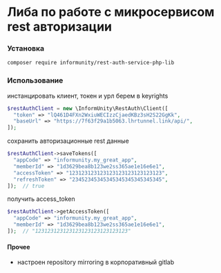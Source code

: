 # Либа по работе с микросервисом rest авторизации

### Установка
```bash 
composer require informunity/rest-auth-service-php-lib
```
### Использование

инстанцировать клиент, токен и урл берем в keyrights
```php
$restAuthClient = new \InformUnity\RestAuth\Client([
  "token" => "lQ461D4FXn2WxiuWECIzzCjaedKBz3sH2S22GgKk",
  "baseUrl" => "https://7f63f29a1b5063.lhrtunnel.link/api/",
]);
```

сохранить авторизационные rest данные
```php
$restAuthClient->saveTokens([
  "appCode" => "informunity.my_great_app",
  "memberId" => "1d3629bea8b123we2ss365ae1e16e6e1",
  "accessToken" => "123123123123123123123123123123",
  "refreshToken" => "23452345345345345345345345345",
]);  // true
```

получить access_token
```php
$restAuthClient->getAccessToken([
  "appCode" => "informunity.my_great_app",
  "memberId" => "1d3629bea8b123we2ss365ae1e16e6e1",
]);  // "123123123123123123123123123123"
```

#### Прочее
+ настроен repository mirroring в корпоративный gitlab
